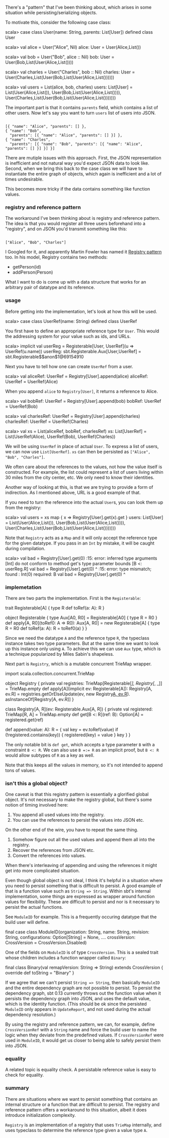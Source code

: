   [fowler]: http://martinfowler.com/eaaCatalog/registry.html

There's a "pattern" that I've been thinking about, which arises in some situation while persisting/serializing objects.

To motivate this, consider the following case class:

<scala>
scala> case class User(name: String, parents: List[User])
defined class User

scala> val alice = User("Alice", Nil)
alice: User = User(Alice,List())

scala> val bob = User("Bob", alice :: Nil)
bob: User = User(Bob,List(User(Alice,List())))

scala> val charles = User("Charles", bob :: Nil)
charles: User = User(Charles,List(User(Bob,List(User(Alice,List())))))

scala> val users = List(alice, bob, charles)
users: List[User] = List(User(Alice,List()), User(Bob,List(User(Alice,List()))),
  User(Charles,List(User(Bob,List(User(Alice,List()))))))
</scala>

The important part is that it contains `parents` field, which contains a list of other users.
Now let's say you want to turn `users` list of users into JSON.

<code>
[{ "name": "Alice", "parents": [] },
{ "name": "Bob",
  "parents": [{ "name": "Alice", "parents": [] }] },
{ "name": "Charles",
  "parents": [{ "name": "Bob", "parents": [{ "name": "Alice", "parents": [] }] }] }]
</code>

There are mutiple issues with this approach. First, the JSON representation is inefficient and not natural way you'd expect JSON data to look like. Second, when we bring this back to the case class we will have to instantiate the entire graph of objects, which again is inefficient and a lot of times undesirable.

This becomes more tricky if the data contains something like function values.

### registry and reference pattern

The workaround I've been thinking about is registry and reference pattern. The idea is that you would register all three users beforehand into a "registry", and on JSON you'd transmit something like this:

<code>
["Alice", "Bob", "Charles"]
</code>

I Googled for it, and apparently Martin Fowler has named it [Registry pattern][fowler] too. In his model, Registry contains two methods:

- getPerson(id)
- addPerson(Person)

What I want to do is come up with a data structure that works for an arbitrary pair of datatype and its reference.

### usage

Before getting into the implementation, let's look at how this will be used.

<scala>
scala> case class UserRef(name: String)
defined class UserRef
</scala>

You first have to define an appropriate reference type for `User`. This would the addressing system for your value such as ids, and URLs.

<scala>
scala> implicit val userReg = Registerable[User, UserRef](u => UserRef(u.name))
userReg: sbt.Registerable.Aux[User,UserRef] = sbt.Registerable$$anon$1@69154910
</scala>

Next you have to tell how one can create `UserRef` from a user.

<scala>
scala> val aliceRef: UserRef = Registry[User].append(alice)
aliceRef: UserRef = UserRef(Alice)
</scala>

When you append `alice` to `Registry[User]`, it returns a reference to Alice.

<scala>
scala> val bobRef: UserRef = Registry[User].append(bob)
bobRef: UserRef = UserRef(Bob)

scala> val charlesRef: UserRef = Registry[User].append(charles)
charlesRef: UserRef = UserRef(Charles)

scala> val xs = List(aliceRef, bobRef, charlesRef)
xs: List[UserRef] = List(UserRef(Alice), UserRef(Bob), UserRef(Charles))
</scala>

We will be using `UserRef` in place of actual `User`. To express a list of users, we can now use `List[UserRef]`. `xs` can then be persisted as `["Alice", "Bob", "Charles"]`.

We often care about the references to the values, not how the value itself is constructed. For example, the list could represent a list of users living within 30 miles from the city center, etc. We only need to know their identities.

Another way of looking at this, is that we are trying to provide a form of indirection. As I mentioned above, URL is a good example of that.

If you need to turn the reference into the actual `User`s, you can look them up from the registry:

<scala>
scala> val users = xs map { x => Registry[User].get(x).get }
users: List[User] = List(User(Alice,List()), User(Bob,List(User(Alice,List()))), User(Charles,List(User(Bob,List(User(Alice,List()))))))
</scala>

Note that `Registry` acts as a `Map` and it will only accept the reference type for the given datatype. If you pass in an `Int` by mistake, it will be caught during compilation.

<scala>
scala> val bad = Registry[User].get(0)
<console>:15: error: inferred type arguments [Int] do not conform to method get's type parameter bounds [B <: userReg.R]
       val bad = Registry[User].get(0)
                                ^
<console>:15: error: type mismatch;
 found   : Int(0)
 required: B
       val bad = Registry[User].get(0)
                                    ^
</scala>

### implemetation

There are two parts the implementation. First is the `Registerable`:

<scala>
trait Registerable[A] {
  type R
  def toRef(a: A): R
}

object Registerable {
  type Aux[A0, R0] = Registerable[A0] {
    type R = R0
  }
  def apply[A, R0](toRef0: A => R0): Aux[A, R0] = new Registerable[A] {
    type R = R0
    def toRef(a: A): R = toRef0(a)
  }
}
</scala>

Since we need the datatype `A` and the reference type `R`, the typeclass instance takes two type parameters.
But at the same time we want to look up this instance only using `A`. To achieve this we can use `Aux` type, which is a technique popularized by Miles Sabin's shapeless.

Next part is `Registry`, which is a mutable concurrent TrieMap wrapper.

<scala>
import scala.collection.concurrent.TrieMap

object Registry {
  private val registries: TrieMap[Registerable[_], Registry[_, _]] = TrieMap.empty
  def apply[A](implicit ev: Registerable[A]): Registry[A, ev.R] =
    registries.getOrElseUpdate(ev, new Registry[A, ev.R](ev)).
      asInstanceOf[Registry[A, ev.R]]
}

class Registry[A, R](ev: Registerable.Aux[A, R]) {
  private val registered: TrieMap[R, A] = TrieMap.empty
  def get[B <: R](ref: B): Option[A] =
    registered.get(ref)

  def append(value: A): R = {
    val key = ev.toRef(value)
    if (!registered.contains(key)) {
      registered(key) = value
    }
    key
  }
}
</scala>

The only notable bit is `def get`, which accepts a type parameter `B` with a constraint `B <: R`.
We can also use `B =:= R` as an implicit proof, but `B <: R` would allow subtypes of `R` as a key as well.

Note that this keeps all the values in memory, so it's not intended to append tons of values.

### isn't this a global object?

One caveat is that this registry pattern is essentially a glorified global object.
It's not necessary to make the registry global, but there's some notion of timing involved here:

1. You append all used values into the registry.
2. You can use the references to persist the values into JSON etc.

On the other end of the wire, you have to repeat the same thing.

1. Somehow figure out all the used values and append them all into the registry.
2. Recover the references from JSON etc.
3. Convert the references into values.

When there's interleaving of appending and using the references it might get into more complicated situation.

Even though global object is not ideal, I think it's helpful in a situation where you need to persist something that is difficult to persist. A good example of that is a function value such as `String => String`. Within sbt's internal implementation, some things are expressed as wrapper around function values for flexibility. These are difficult to persist and nor is it necessary to persist the actual functions.

See `ModuleID` for example. This is a frequently occuring datatype that the build user will define.

<scala>
final case class ModuleID(organization: String, name: String, revision: String,
  configurations: Option[String] = None, ....
  crossVersion: CrossVersion = CrossVersion.Disabled)
</scala>

One of the fields on `ModuleID` is of type `CrossVersion`. This is a sealed trait whose children includes a function wrapper called `Binary`:

<scala>
  final class Binary(val remapVersion: String => String) extends CrossVersion {
    override def toString = "Binary"
  }
</scala>

If we agree that we can't persist  `String => String`, then basically `ModuleID` and the entire dependency graph are not possible to persist. To persist the dependency graph, sbt 0.13 currently throws out the function value when it persists the dependency graph into JSON, and uses the default value, which is the identity function. (This should be ok since the persisted `ModuleID` only appears in `UpdateReport`, and not used during the actual dependency resolution.)

By using the registry and reference pattern, we can, for example, define `CrossVersionRef` with a `String` name and force the build user to name the logic when they deviate from the predefined values. If `CrossVersionRef` were used in `ModuleID`, it would get us closer to being able to safely persist them into JSON.

### equality

A related topic is equality check. A persistable reference value is easy to check for equality.

### summary

There are situations where we want to persist something that contains an internal structure or a function that are difficult to persist.
The registry and reference pattern offers a workaround to this situation, albeit it does introduce initialization complexity.

`Registry` is an implementation of a registry that uses `TrieMap` internally, and uses typeclass to determine the reference type given a value type `A`.
